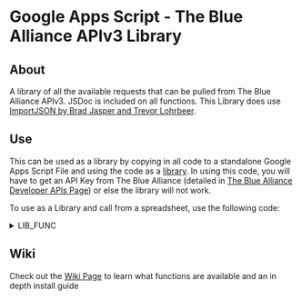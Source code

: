 # Google Apps Script - The Blue Alliance APIv3 Library
## About
A library of all the available requests that can be pulled from The Blue Alliance APIv3. JSDoc is included on all functions. This Library does use [ImportJSON by Brad Jasper and Trevor Lohrbeer](https://github.com/bradjasper/ImportJSON "ImportJSON").
## Use
This can be used as a library by copying in all code to a standalone Google Apps Script File and using the code as a [library](https://developers.google.com/apps-script/guides/libraries "Google Apps Script Library"). 
In using this code, you will have to get an API Key from The Blue Alliance (detailed in [The Blue Alliance Developer APIs Page](https://www.thebluealliance.com/apidocs)) or else the library will not work.

To use as a Library and call from a spreadsheet, use the following code:

<details>
 <summary>LIB_FUNC</summary>

```js
function LIB_FUNC(libraryName, functionName) {
  var result;
  var lib = this[libraryName];
  var extraArgs = [];

  if (lib) {
    var func = lib[functionName];

    if (func) {
      if (arguments.length > 2) {
        extraArgs = Array.apply(null, arguments).slice(2);
      }

      result = func.apply(this, extraArgs);
    } else {
      throw "No such function: " + functionName;
    }
  } else {
    throw "No such library: " + libraryName;
  }

  return result;
}
```

Credit: [Joe Lynch's Answer - Stack Overflow](https://stackoverflow.com/questions/10759296/calling-a-google-app-script-library-from-a-google-spreadsheet-cell)

</details>

## Wiki
Check out the [Wiki Page](https://github.com/RamTech59FRC/GAS-TBA_APIv3-Library/wiki) to learn what functions are available and an in depth install guide
